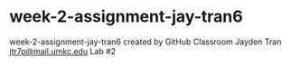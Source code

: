 # week-2-assignment-jay-tran6
week-2-assignment-jay-tran6 created by GitHub Classroom
Jayden Tran
jtr7p@mail.umkc.edu
Lab #2
